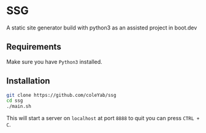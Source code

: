 # SSG
A static site generator build with python3 as an assisted project in boot.dev

## Requirements

Make sure you have `Python3` installed.

## Installation

```bash
git clone https://github.com/coleYab/ssg
cd ssg
./main.sh
```

This will start a server on `localhost` at port `8888` to quit you can press `CTRL + C`.
